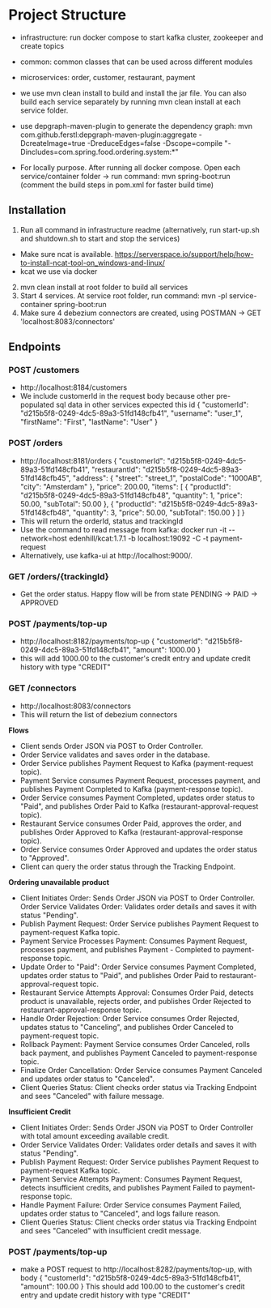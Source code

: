 

# Project Structure

- infrastructure: run docker compose to start kafka cluster, zookeeper and create topics
- common: common classes that can be used across different modules
- microservices: order, customer, restaurant, payment


- we use mvn clean install to build and install the jar file. You can also build each service separately by running mvn clean install at each service folder.
- use depgraph-maven-plugin to generate the dependency graph: mvn com.github.ferstl:depgraph-maven-plugin:aggregate -DcreateImage=true -DreduceEdges=false -Dscope=compile "-Dincludes=com.spring.food.ordering.system:*"
- For locally purpose. After running all docker compose. Open each service/container folder -> run command: mvn spring-boot:run (comment the build steps in pom.xml for faster build time)

## Installation
1. Run all command in infrastructure readme (alternatively, run start-up.sh and shutdown.sh to start and stop the services)
  - Make sure ncat is available. https://serverspace.io/support/help/how-to-install-ncat-tool-on_windows-and-linux/ 
  - kcat we use via docker
2. mvn clean install at root folder to build all services
3. Start 4 services. At service root folder, run command: mvn -pl service-container spring-boot:run
4. Make sure 4 debezium connectors are created, using POSTMAN -> GET 'localhost:8083/connectors'


## Endpoints

### POST /customers
- http://localhost:8184/customers
- We include customerId in the request body because other pre-populated sql data in other services expected this id
{
  "customerId": "d215b5f8-0249-4dc5-89a3-51fd148cfb41",
  "username": "user_1",
  "firstName": "First",
  "lastName": "User"
}

### POST /orders
- http://localhost:8181/orders
{
  "customerId": "d215b5f8-0249-4dc5-89a3-51fd148cfb41",
  "restaurantId": "d215b5f8-0249-4dc5-89a3-51fd148cfb45",
  "address": {
    "street": "street_1",
    "postalCode": "1000AB",
    "city": "Amsterdam"
  },
  "price": 200.00,
  "items": [
    {
      "productId": "d215b5f8-0249-4dc5-89a3-51fd148cfb48",
      "quantity": 1,
      "price": 50.00,
      "subTotal": 50.00
    },
    {
      "productId": "d215b5f8-0249-4dc5-89a3-51fd148cfb48",
      "quantity": 3,
      "price": 50.00,
      "subTotal": 150.00
    }
  ]
}
- This will return the orderId, status and trackingId
- Use the command to read message from kafka: docker run -it --network=host edenhill/kcat:1.7.1 -b localhost:19092 -C -t payment-request
- Alternatively, use kafka-ui at http://localhost:9000/.

### GET /orders/{trackingId}
- Get the order status. Happy flow will be from state PENDING -> PAID -> APPROVED

### POST /payments/top-up
- http://localhost:8182/payments/top-up
{
  "customerId": "d215b5f8-0249-4dc5-89a3-51fd148cfb41",
  "amount": 1000.00
}
- this will add 1000.00 to the customer's credit entry and update credit history with type "CREDIT"

### GET /connectors
- http://localhost:8083/connectors
- This will return the list of debezium connectors

**Flows**
- Client sends Order JSON via POST to Order Controller.
- Order Service validates and saves order in the database.
- Order Service publishes Payment Request to Kafka (payment-request topic).
- Payment Service consumes Payment Request, processes payment, and publishes Payment Completed to Kafka (payment-response topic).
- Order Service consumes Payment Completed, updates order status to "Paid", and publishes Order Paid to Kafka (restaurant-approval-request topic).
- Restaurant Service consumes Order Paid, approves the order, and publishes Order Approved to Kafka (restaurant-approval-response topic).
- Order Service consumes Order Approved and updates the order status to "Approved".
- Client can query the order status through the Tracking Endpoint.

**Ordering unavailable product**
- Client Initiates Order: Sends Order JSON via POST to Order Controller.
Order Service Validates Order: Validates order details and saves it with status "Pending".
- Publish Payment Request: Order Service publishes Payment Request to payment-request Kafka topic.
- Payment Service Processes Payment: Consumes Payment Request, processes payment, and publishes Payment - Completed to payment-response topic.
- Update Order to "Paid": Order Service consumes Payment Completed, updates order status to "Paid", and publishes Order Paid to restaurant-approval-request topic.
- Restaurant Service Attempts Approval: Consumes Order Paid, detects product is unavailable, rejects order, and publishes Order Rejected to restaurant-approval-response topic.
- Handle Order Rejection: Order Service consumes Order Rejected, updates status to "Canceling", and publishes Order Canceled to payment-request topic.
- Rollback Payment: Payment Service consumes Order Canceled, rolls back payment, and publishes Payment Canceled to payment-response topic.
- Finalize Order Cancellation: Order Service consumes Payment Canceled and updates order status to "Canceled".
- Client Queries Status: Client checks order status via Tracking Endpoint and sees "Canceled" with failure message.

**Insufficient Credit**
- Client Initiates Order: Sends Order JSON via POST to Order Controller with total amount exceeding available credit.
- Order Service Validates Order: Validates order details and saves it with status "Pending".
- Publish Payment Request: Order Service publishes Payment Request to payment-request Kafka topic.
- Payment Service Attempts Payment: Consumes Payment Request, detects insufficient credits, and publishes Payment Failed to payment-response topic.
- Handle Payment Failure: Order Service consumes Payment Failed, updates order status to "Canceled", and logs failure reason.
- Client Queries Status: Client checks order status via Tracking Endpoint and sees "Canceled" with insufficient credit message.


### POST /payments/top-up
- make a POST request to http://localhost:8282/payments/top-up, with body
{
  "customerId": "d215b5f8-0249-4dc5-89a3-51fd148cfb41",
  "amount": 100.00
}
This should add 100.00 to the customer's credit entry and update credit history with type "CREDIT"








